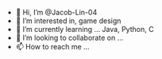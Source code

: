 - 👋 Hi, I’m @Jacob-Lin-04
- 👀 I’m interested in, game design
- 🌱 I’m currently learning ... Java, Python, C
- 💞️ I’m looking to collaborate on ...
- 📫 How to reach me ...

<!---
Jacob-Lin-04/Jacob-Lin-04 is a ✨ special ✨ repository because its `README.md` (this file) appears on your GitHub profile.
You can click the Preview link to take a look at your changes.
--->
